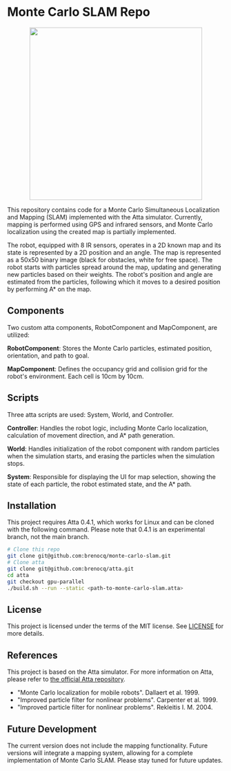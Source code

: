 # Monte Carlo SLAM Repo

<p align="center">
    <img src="https://storage.googleapis.com/atta-repos/monte-carlo-slam/monte-carlo-slam.gif" height="400">
</p>

This repository contains code for a Monte Carlo Simultaneous Localization and Mapping (SLAM) implemented with the Atta simulator. Currently, mapping is performed using GPS and infrared sensors, and Monte Carlo localization using the created map is partially implemented.

The robot, equipped with 8 IR sensors, operates in a 2D known map and its state is represented by a 2D position and an angle. The map is represented as a 50x50 binary image (black for obstacles, white for free space). The robot starts with particles spread around the map, updating and generating new particles based on their weights. The robot's position and angle are estimated from the particles, following which it moves to a desired position by performing A* on the map. 

## Components

Two custom atta components, RobotComponent and MapComponent, are utilized:

**RobotComponent**: Stores the Monte Carlo particles, estimated position, orientation, and path to goal.

**MapComponent**: Defines the occupancy grid and collision grid for the robot's environment. Each cell is 10cm by 10cm.

## Scripts

Three atta scripts are used: System, World, and Controller.

**Controller**: Handles the robot logic, including Monte Carlo localization, calculation of movement direction, and A* path generation.

**World**: Handles initialization of the robot component with random particles when the simulation starts, and erasing the particles when the simulation stops.

**System**: Responsible for displaying the UI for map selection, showing the state of each particle, the robot estimated state, and the A* path.

## Installation

This project requires Atta 0.4.1, which works for Linux and can be cloned with the following command. Please note that 0.4.1 is an experimental branch, not the main branch.

```sh
# Clone this repo
git clone git@github.com:brenocq/monte-carlo-slam.git
# Clone atta
git clone git@github.com:brenocq/atta.git
cd atta
git checkout gpu-parallel
./build.sh --run --static <path-to-monte-carlo-slam.atta>
```

## License

This project is licensed under the terms of the MIT license. See [LICENSE](LICENSE) for more details.

## References

This project is based on the Atta simulator. For more information on Atta, please refer to [the official Atta repository](https://github.com/brenocq/atta).

- "Monte Carlo localization for mobile robots". Dallaert et al. 1999.
- "Improved particle filter for nonlinear problems". Carpenter et al. 1999.
- "Improved particle filter for nonlinear problems". Rekleitis I. M. 2004.

## Future Development
The current version does not include the mapping functionality. Future versions will integrate a mapping system, allowing for a complete implementation of Monte Carlo SLAM. Please stay tuned for future updates.
